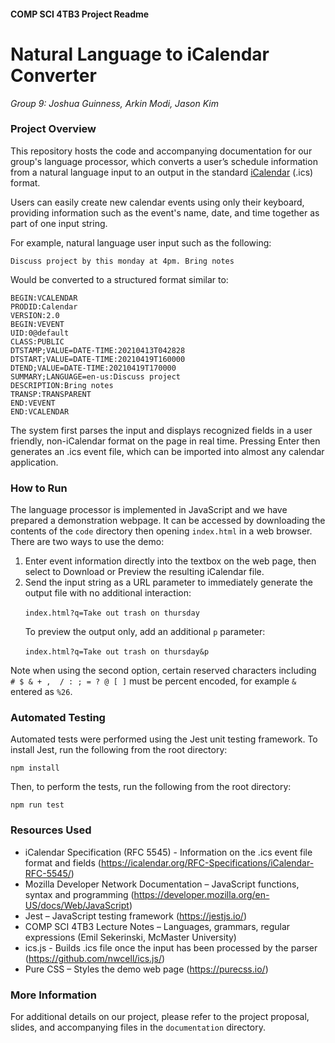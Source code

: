 #### COMP SCI 4TB3 Project Readme
# Natural Language to iCalendar Converter 
_Group 9: Joshua Guinness, Arkin Modi, Jason Kim_

### Project Overview
This repository hosts the code and accompanying documentation for our group's language processor, which converts a user’s schedule information from a natural language input to an output in the standard [iCalendar](https://en.wikipedia.org/wiki/iCalendar) (.ics) format.

Users can easily create new calendar events using only their keyboard, providing information such as the event's name, date, and time together as part of one input string.

For example, natural language user input such as the following:
```
Discuss project by this monday at 4pm. Bring notes
```
Would be converted to a structured format similar to:
```
BEGIN:VCALENDAR​
PRODID:Calendar​
VERSION:2.0​
BEGIN:VEVENT​
UID:0@default​
CLASS:PUBLIC​
DTSTAMP;VALUE=DATE-TIME:20210413T042828​
DTSTART;VALUE=DATE-TIME:20210419T160000​
DTEND;VALUE=DATE-TIME:20210419T170000​
SUMMARY;LANGUAGE=en-us:Discuss project​
DESCRIPTION:Bring notes​
TRANSP:TRANSPARENT​
END:VEVENT​
END:VCALENDAR​
```

The system first parses the input and displays recognized fields in a user friendly, non-iCalendar format on the page in real time. Pressing Enter then generates an .ics event file, which can be imported into almost any calendar application.

### How to Run
The language processor is implemented in JavaScript and we have prepared a demonstration webpage. It can be accessed by downloading the contents of the `code` directory then opening `index.html` in a web browser. There are two ways to use the demo:

1. Enter event information directly into the textbox on the web page, then select to Download or Preview the resulting iCalendar file.
2. Send the input string as a URL parameter to immediately generate the output file with no additional interaction: 

&nbsp;&nbsp;&nbsp;&nbsp;&nbsp;&nbsp;```index.html?q=Take out trash on thursday```

&nbsp;&nbsp;&nbsp;&nbsp;&nbsp;&nbsp;To preview the output only, add an additional `p` parameter:

&nbsp;&nbsp;&nbsp;&nbsp;&nbsp;&nbsp;```index.html?q=Take out trash on thursday&p```

Note when using the second option, certain reserved characters including ` # $ & + ,  / : ; = ? @ [ ]` must be percent encoded, for example `&` entered as `%26`.

### Automated Testing

Automated tests were performed using the Jest unit testing framework. To install Jest, run the following from the root directory:
```
npm install
```

Then, to perform the tests, run the following from the root directory:
```
npm run test
```

### Resources Used
- iCalendar Specification (RFC 5545) - Information on the .ics event file format and fields​ (https://icalendar.org/RFC-Specifications/iCalendar-RFC-5545/​)
- Mozilla Developer Network Documentation – JavaScript functions, syntax and programming​ (https://developer.mozilla.org/en-US/docs/Web/JavaScript​)
- Jest – JavaScript testing framework​ (https://jestjs.io/​)
- COMP SCI 4TB3 Lecture Notes – Languages, grammars, regular expressions​ (Emil Sekerinski, McMaster University​)
- ics.js - Builds .ics file once the input has been processed by the parser​ (https://github.com/nwcell/ics.js/​)
- Pure CSS – Styles the demo web page ​(https://purecss.io/)

### More Information
For additional details on our project, please refer to the project proposal, slides, and accompanying files in the `documentation` directory.